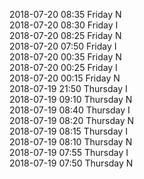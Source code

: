 2018-07-20 08:35 Friday  N  
2018-07-20 08:30 Friday  I  
2018-07-20 08:25 Friday  N  
2018-07-20 07:50 Friday  I  
2018-07-20 00:35 Friday  N  
2018-07-20 00:25 Friday  I  
2018-07-20 00:15 Friday  N  
2018-07-19 21:50 Thursday  I  
2018-07-19 09:10 Thursday  N  
2018-07-19 08:40 Thursday  I  
2018-07-19 08:20 Thursday  N  
2018-07-19 08:15 Thursday  I  
2018-07-19 08:10 Thursday  N  
2018-07-19 07:55 Thursday  I  
2018-07-19 07:50 Thursday  N  
